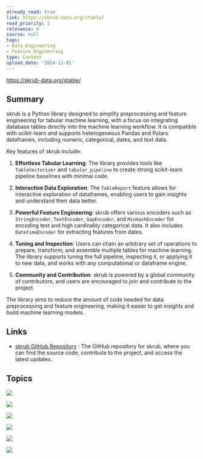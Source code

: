 ```yaml
---
already_read: true
link: https://skrub-data.org/stable/
read_priority: 1
relevance: 0
source: null
tags:
- Data_Engineering
- Feature_Engineering
type: Content
upload_date: '2024-11-01'
---
```


https://skrub-data.org/stable/
## Summary

skrub is a Python library designed to simplify preprocessing and feature engineering for tabular machine learning, with a focus on integrating database tables directly into the machine learning workflow. It is compatible with scikit-learn and supports heterogeneous Pandas and Polars dataframes, including numeric, categorical, dates, and text data.

Key features of skrub include:

1. **Effortless Tabular Learning**: The library provides tools like `TableVectorizer` and `tabular_pipeline` to create strong scikit-learn pipeline baselines with minimal code.

2. **Interactive Data Exploration**: The `TableReport` feature allows for interactive exploration of dataframes, enabling users to gain insights and understand their data better.

3. **Powerful Feature Engineering**: skrub offers various encoders such as `StringEncoder`, `TextEncoder`, `GapEncoder`, and `MinHashEncoder` for encoding text and high cardinality categorical data. It also includes `DatetimeEncoder` for extracting features from dates.

4. **Tuning and Inspection**: Users can chain an arbitrary set of operations to prepare, transform, and assemble multiple tables for machine learning. The library supports tuning the full pipeline, inspecting it, or applying it to new data, and works with any computational or dataframe engine.

5. **Community and Contribution**: skrub is powered by a global community of contributors, and users are encouraged to join and contribute to the project.

The library aims to reduce the amount of code needed for data preprocessing and feature engineering, making it easier to get insights and build machine learning models.
## Links

- [skrub GitHub Repository](https://github.com/skrub-data/skrub/) : The GitHub repository for skrub, where you can find the source code, contribute to the project, and access the latest updates.

## Topics

![](topics/Library/skrub)

![](topics/Concept/Machine%20Learning)

![](topics/Concept/Feature%20Engineering)

![](topics/Concept/Data%20Preprocessing)

![](topics/Concept/Data%20Exploration)

![](topics/Concept/Data%20Wrangling)